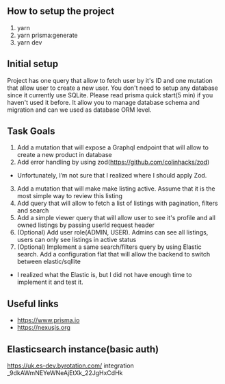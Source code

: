 ## How to setup the project

1. yarn
2. yarn prisma:generate
3. yarn dev

## Initial setup
Project has one query that allow to fetch user by it's ID and one mutation that allow user to create a new user. You don't need to setup any database since it currently use SQLite. Please read prisma quick start(5 min) if you haven't used it before. It allow you to manage database schema and migration and can we used as database ORM level.

## Task Goals
1. Add a mutation that will expose a Graphql endpoint that will allow to create a new product in database
2. Add error handling by using zod(https://github.com/colinhacks/zod)
- Unfortunately, I’m not sure that I realized where I should apply Zod.
3. Add a mutation that will make make listing active. Assume that it is the most simple way to review this listing
4. Add query that will allow to fetch a list of listings with pagination, filters and search
5. Add a simple viewer query that will allow user to see it's profile and all owned listings by passing userId request header
6. (Optional) Add user role(ADMIN, USER). Admins can see all listings, users can only see listings in active status
7. (Optional) Implement a same search/filters query by using Elastic search. Add a configuration flat that will allow the backend to switch between elastic/sqllite
- I realized what the Elastic is, but I did not have enough time to implement it and test it.

## Useful links
 - https://www.prisma.io
 - https://nexusjs.org

## Elasticsearch instance(basic auth)
https://uk.es-dev.byrotation.com/
integration
_9dkAWmNEYeWNeAjEtXk_22JgHxCdHk